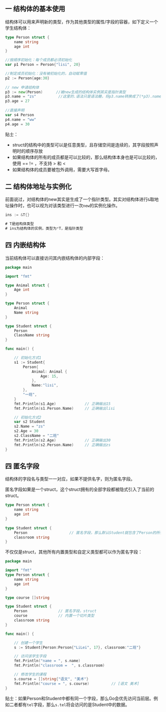 ## 一 结构体的基本使用

结构体可以用来声明新的类型，作为其他类型的属性/字段的容器，如下定义一个学生结构体：
```go
type Person struct {
	name string
	age int
}

//按顺序初始化：每个成员都必须初始化
var p1 Person = Person{"lisi", 20}

//制定成员初始化：没有被初始化的，自动赋零值
p2 := Person{age:30}
	
// new 申请结构体
p3 := new(Person)      //被new生成的结构体实例其实是指针类型
p3.name = "zs"          //这里的.语法只是语法糖，将p3.name转换成了(*p3).name
p3.age = 27
	
//直接声明
var s4 Person
p4.name = "ww"
p4.age = 30
```

贴士：
- struct的结构中的类型可以是任意类型，且存储空间是连续的，其字段按照声明时的顺序存放  
- 如果结构体的所有的成员都是可以比较的，那么结构体本身也是可以比较的，使用 == != ，不支持 > 和 <
- 如果结构体的成员要被包外调用，需要大写首字母。

## 二 结构体地址与实例化

前面说过，对结构体的new其实是生成了一个指针类型。其实对结构体进行`&`取地址操作时，也可以视为对该类型进行一次`new`的实例化操作。

```go
ins := &T{}

# T是结构体类型
# ins为结构体的实例，类型为*T，是指针类型
```

## 四 内嵌结构体

当前结构体可以直接访问其内嵌结构体的内部字段：
```go
package main

import "fmt"

type Animal struct {
	Age int
}

type Person struct {
	Animal
	Name string
}

type Student struct {
	Person
	ClassName string
}

func main() {

	// 初始化方式1
	s1 := Student{
		Person{
			Animal: Animal {
				Age: 15,
			},
			Name:"lisi",
		},
		"一班",
	}
	fmt.Println(s1.Age)				// 正确输出15
	fmt.Println(s1.Person.Name)		// 正确输出lisi

	// 初始化方式2
	var s2 Student
	s2.Name = "zs"
	s2.Age = 30
	s2.ClassName = "二班"
	fmt.Println(s2.Age)				// 正确输出30
	fmt.Println(s2.Person.Name)		// 正确输出zs
}
```

## 四 匿名字段

结构体的字段名与类型一一对应，如果不提供名字，则为匿名字段。

匿名字段如果是一个struct，这个struct拥有的全部字段都被隐式引入了当前的struct。

```go
type Person struct {
    name string
    age int
}
    
type Student struct {
    Person                   // 匿名字段，那么默认Student就包含了Person的所有字段
    classroom string
}
```

不仅仅是struct，其他所有内置类型和自定义类型都可以作为匿名字段：
```go
package main

import "fmt"
type Person struct {
	name string
	age int
}

type course []string

type Student struct {
	Person 				// 匿名字段，struct
	course				// 内置一个切片类型
	classroom string
}

func main() {

	// 创建一个学生
	s := Student{Person:Person{"LiLei", 17}, classroom:"二班"}

	// 访问该学生字段
	fmt.Println("name = ", s.name)
	fmt.Println("classroom =  ", s.classroom)

	// 修改学生的课程
	s.course = []string{"语文", "美术"}
	fmt.Println("course = ", s.course)			// [语文 美术]
}
```

贴士：如果Person和Student中都有同一个字段，那么Go会优先访问当前层。例如二者都有`tel`字段，那么`s.tel`将会访问的是Student中的数据。
